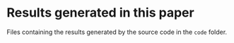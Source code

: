 # Results generated in this paper

Files containing the results generated by the source code in the `code` folder.
